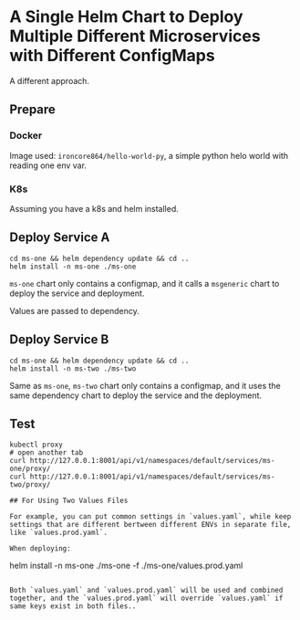 # A Single Helm Chart to Deploy Multiple Different Microservices with Different ConfigMaps

A different approach.

## Prepare

### Docker

Image used: `ironcore864/hello-world-py`, a simple python helo world with reading one env var.

### K8s

Assuming you have a k8s and helm installed.

## Deploy Service A

```
cd ms-one && helm dependency update && cd .. 
helm install -n ms-one ./ms-one
```

`ms-one` chart only contains a configmap, and it calls a `msgeneric` chart to deploy the service and deployment.

Values are passed to dependency.

## Deploy Service B

```
cd ms-one && helm dependency update && cd .. 
helm install -n ms-two ./ms-two
```

Same as `ms-one`, `ms-two` chart only contains a configmap, and it uses the same dependency chart to deploy the service and the deployment.

## Test

```
kubectl proxy
# open another tab
curl http://127.0.0.1:8001/api/v1/namespaces/default/services/ms-one/proxy/
curl http://127.0.0.1:8001/api/v1/namespaces/default/services/ms-two/proxy/

## For Using Two Values Files

For example, you can put common settings in `values.yaml`, while keep settings that are different bertween different ENVs in separate file, like `values.prod.yaml`.

When deploying:

```
helm install -n ms-one ./ms-one -f ./ms-one/values.prod.yaml
```

Both `values.yaml` and `values.prod.yaml` will be used and combined together, and the `values.prod.yaml` will override `values.yaml` if same keys exist in both files..

